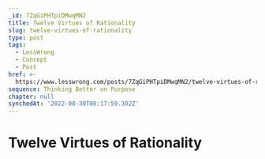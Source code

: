 ```yaml
---
_id: 7ZqGiPHTpiDMwqMN2
title: Twelve Virtues of Rationality
slug: twelve-virtues-of-rationality
type: post
tags:
  - LessWrong
  - Concept
  - Post
href: >-
  https://www.lesswrong.com/posts/7ZqGiPHTpiDMwqMN2/twelve-virtues-of-rationality
sequence: Thinking Better on Purpose
chapter: null
synchedAt: '2022-08-30T08:17:59.302Z'
---
```

# Twelve Virtues of Rationality

